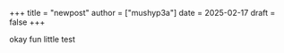 +++
title = "newpost"
author = ["mushyp3a"]
date = 2025-02-17
draft = false
+++

okay fun little test
